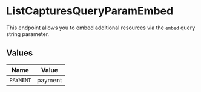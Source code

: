 # ListCapturesQueryParamEmbed

This endpoint allows you to embed additional resources via the `embed` query string parameter.


## Values

| Name      | Value     |
| --------- | --------- |
| `PAYMENT` | payment   |